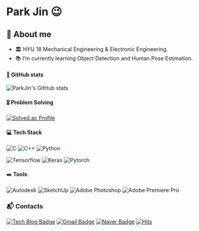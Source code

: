 # Park Jin 😉

## 💬 About me
- 🏛️ HYU 18 Mechanical Engineering & Electronic Engineering.
- 📚 I’m currently learning Object Detection and Human Pose Estimation.


#### 🌱 GitHub stats
![ParkJin's GitHub stats](https://github-readme-stats.vercel.app/api?username=parkjin0903&show_icons=true&theme=radical)

#### 🎖️ Problem Solving
[![Solved.ac Profile](http://mazassumnida.wtf/api/v2/generate_badge?boj=pj0903)](https://solved.ac/pj0903/)

#### :computer: Tech Stack
![C](https://img.shields.io/badge/C-A8B9CC.svg?&style=for-the-badge&logo=C&logoColor=white)
![C++](https://img.shields.io/badge/c++-00599C.svg?&style=for-the-badge&logo=c%2B%2B&logoColor=white)
![Python](https://img.shields.io/badge/Python-3776AB.svg?&style=for-the-badge&logo=Python&logoColor=white)



![Tensorflow](https://img.shields.io/badge/Tensorflow-FF6F00.svg?&style=for-the-badge&logo=Tensorflow&logoColor=white)
![Keras](https://img.shields.io/badge/Keras-D0000.svg?&style=for-the-badge&logo=Keras&logoColor=white)
![Pytorch](https://img.shields.io/badge/Pytorch-EE4C2C.svg?&style=for-the-badge&logo=Pytorch&logoColor=white)

#### :black_nib: Tools

![Autodesk](https://img.shields.io/badge/Autodesk-0696D7.svg?&style=for-the-badge&logo=Autodesk&logoColor=white)
![SketchUp](https://img.shields.io/badge/SketchUp-005F9E.svg?&style=for-the-badge&logo=SketchUp&logoColor=white)
![Adobe Photoshop](https://img.shields.io/badge/Adobe%20Photoshop-31A8FF.svg?&style=for-the-badge&logo=Adobe%20Photoshop&logoColor=white)
![Adobe Premiere Pro](https://img.shields.io/badge/Adobe%20Premiere%20Pro-9999FF.svg?&style=for-the-badge&logo=Adobe%20Premiere%20Pro&logoColor=white)

 
### :mailbox_with_mail: Contacts
[![Tech Blog Badge](http://img.shields.io/badge/-Tech%20blog-black?style=flat-square&logo=github&link=https://pjpjpjpj.tistory.com/)](https://pjpjpjpj.tistory.com/)
[![Gmail Badge](https://img.shields.io/badge/Gmail-d14836?style=flat-square&logo=Gmail&logoColor=white&link=mailto:kimsh1691@gmail.com)](mailto:pj09230903@gmail.com)
[![Naver Badge](https://img.shields.io/badge/Naver-03C75A?style=flat-square&logo=Naver&logoColor=white&link=mailto:rlatngus1691@naver.com)](mailto:qkrwls0903@naver.com)
[![Hits](https://hits.seeyoufarm.com/api/count/incr/badge.svg?url=https%3A%2F%2Fgithub.com%2Fparkjin0903&count_bg=%238086F5&title_bg=%233D60DF&icon=&icon_color=%23E7E7E7&title=hits&edge_flat=false)](https://hits.seeyoufarm.com)
